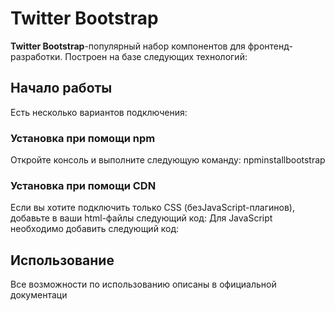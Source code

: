 # Twitter Bootstrap
 **Twitter Bootstrap**-популярный набор компонентов для фронтенд-разработки.
 Построен на базе следующих технологий:
 ## Начало работы
 Есть несколько вариантов подключения:
 ### Установка при помощи npm
 Откройте консоль и выполните следующую команду: npminstallbootstrap
 ### Установка при помощи CDN
 Если вы хотите подключить только CSS (безJavaScript-плагинов),
 добавьте в ваши html-файлы следующий код:
 Для JavaScript необходимо добавить следующий код:
 ## Использование
 Все возможности по использованию описаны в официальной документаци
